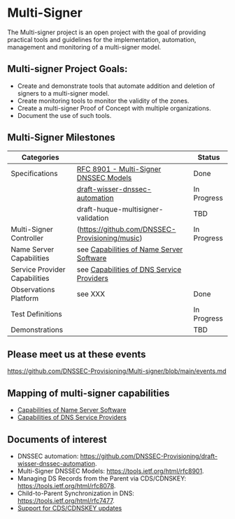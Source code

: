 # Multi-Signer

The Multi-signer project is an open project with the goal of providing practical tools and guidelines for the implementation, automation, management and monitoring of a multi-signer model. 

## Multi-signer Project Goals:

- Create and demonstrate tools that automate addition and deletion of signers to a multi-signer model.
- Create monitoring tools to monitor the validity of the zones.
- Create a multi-signer Proof of Concept with multiple organizations.
- Document the use of such tools.

## Multi-Signer Milestones

Categories | | Status |
---------- | ---- | ---- |
Specifications|[RFC 8901 - Multi-Signer DNSSEC Models](https://www.rfc-editor.org/rfc/rfc8901.html)|Done
 &nbsp;|[draft-wisser-dnssec-automation](https://github.com/DNSSEC-Provisioning/draft-wisser-dnssec-automation)| In Progress
 &nbsp;|draft-huque-multisigner-validation| TBD
Multi-Signer Controller | (https://github.com/DNSSEC-Provisioning/music) | In Progress
Name Server Capabilities | see [Capabilities of Name Server Software](https://github.com/DNSSEC-Provisioning/Multi-signer/blob/main/capabilities_sw.md)
Service Provider Capabilities | see [Capabilities of DNS Service Providers](https://github.com/DNSSEC-Provisioning/Multi-signer/blob/main/capabilities_saas.md)
Observations Platform | see XXX | Done
Test Definitions | | In Progress
Demonstrations | | TBD

## Please meet us at these events
https://github.com/DNSSEC-Provisioning/Multi-signer/blob/main/events.md

## Mapping of multi-signer capabilities
- [Capabilities of Name Server Software](https://github.com/DNSSEC-Provisioning/Multi-signer/blob/main/capabilities_sw.md)
- [Capabilities of DNS Service Providers](https://github.com/DNSSEC-Provisioning/Multi-signer/blob/main/capabilities_saas.md)

## Documents of interest
- DNSSEC automation: https://github.com/DNSSEC-Provisioning/draft-wisser-dnssec-automation. 
- Multi-Signer DNSSEC Models: https://tools.ietf.org/html/rfc8901.  
- Managing DS Records from the Parent via CDS/CDNSKEY: https://tools.ietf.org/html/rfc8078.  
- Child-to-Parent Synchronization in DNS: https://tools.ietf.org/html/rfc7477.  
- [Support for CDS/CDNSKEY updates](https://github.com/oskar456/cds-updates/#support-for-cdscdnskey-updates)

